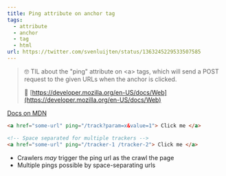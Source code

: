 ```yaml
---
title: Ping attribute on anchor tag
tags:
  - attribute
  - anchor
  - tag
  - html
url: https://twitter.com/svenluijten/status/1363245229533507585
---
```


> 🤓 TIL about the "ping" attribute on &lt;a> tags, which will send a POST request to the given URLs when the anchor is clicked.
>
> 🔗 [https://developer.mozilla.org/en-US/docs/Web](https://developer.mozilla.org/en-US/docs/Web)

[Docs on MDN](https://developer.mozilla.org/en-US/docs/Web/HTML/Element/a#attributes)

```html
<a href="some-url" ping="/track?param=x&value=1"> Click me </a>

<!-- Space separated for multiple trackers -->
<a href="some-url" ping="/tracker-1 /tracker-2"> Click me </a>
```

- Crawlers _may_ trigger the ping url as the crawl the page
- Multiple pings possible by space-separating urls
